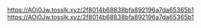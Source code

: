 https://AOi0Jw.tosslk.xyz/2f8014b68838bfa892196a7da65365b1
https://AOi0Jw.tosslk.xyz/2f8014b68838bfa892196a7da65365b1
